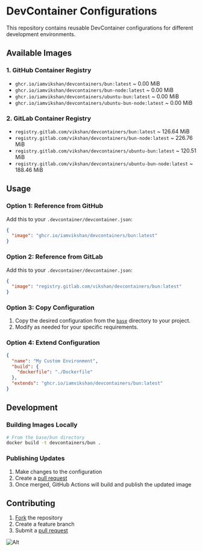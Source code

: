 # DevContainer Configurations

This repository contains reusable DevContainer configurations for different development
environments.

## Available Images

### 1. GitHub Container Registry

- `ghcr.io/iamvikshan/devcontainers/bun:latest` ~ 0.00 MiB
- `ghcr.io/iamvikshan/devcontainers/bun-node:latest` ~ 0.00 MiB
- `ghcr.io/iamvikshan/devcontainers/ubuntu-bun:latest` ~ 0.00 MiB
- `ghcr.io/iamvikshan/devcontainers/ubuntu-bun-node:latest` ~ 0.00 MiB

### 2. GitLab Container Registry

- `registry.gitlab.com/vikshan/devcontainers/bun:latest` ~ 126.64 MiB
- `registry.gitlab.com/vikshan/devcontainers/bun-node:latest` ~ 226.76 MiB
- `registry.gitlab.com/vikshan/devcontainers/ubuntu-bun:latest` ~ 120.51 MiB
- `registry.gitlab.com/vikshan/devcontainers/ubuntu-bun-node:latest` ~ 188.46 MiB

## Usage

### Option 1: Reference from GitHub

Add this to your `.devcontainer/devcontainer.json`:

```json
{
  "image": "ghcr.io/iamvikshan/devcontainers/bun:latest"
}
```

### Option 2: Reference from GitLab

Add this to your `.devcontainer/devcontainer.json`:

```json
{
  "image": "registry.gitlab.com/vikshan/devcontainers/bun:latest"
}
```

### Option 3: Copy Configuration

1. Copy the desired configuration from the [`base`](./base/) directory to your project.
2. Modify as needed for your specific requirements.

### Option 4: Extend Configuration

```json
{
  "name": "My Custom Environment",
  "build": {
    "dockerfile": "./Dockerfile"
  },
  "extends": "ghcr.io/iamvikshan/devcontainers/bun:latest"
}
```

## Development

### Building Images Locally

```bash
# From the base/bun directory
docker build -t devcontainers/bun .
```

### Publishing Updates

1. Make changes to the configuration
2. Create a [pull request](https://gitlab.com/vikshan/devcontainers/-/merge_requests/new)
3. Once merged, GitHub Actions will build and publish the updated image

## Contributing

1. [Fork](https://gitlab.com/vikshan/devcontainers/-/forks/new) the repository
2. Create a feature branch
3. Submit a [pull request](https://gitlab.com/vikshan/devcontainers/-/merge_requests/new)

![Alt](https://repobeats.axiom.co/api/embed/4c4567be5d5226fd9349cc999f54ee8500605621.svg 'Repobeats analytics image')
